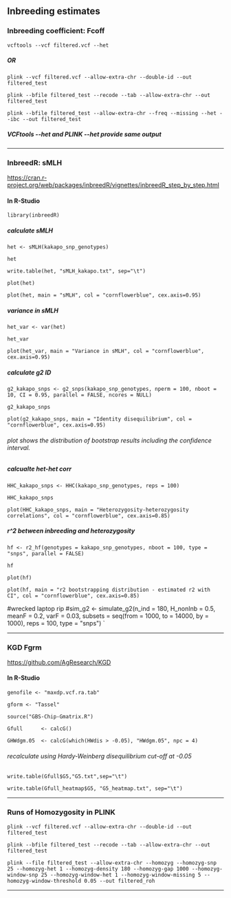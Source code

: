 ## Inbreeding estimates


### Inbreeding coefficient: Fcoff

`vcftools --vcf filtered.vcf --het`

##### OR

`plink --vcf filtered.vcf --allow-extra-chr --double-id --out filtered_test`

`plink --bfile filtered_test --recode --tab --allow-extra-chr --out filtered_test`

`plink --bfile filtered_test --allow-extra-chr --freq --missing --het --ibc --out filtered_test`


##### VCFtools --het and PLINK --het provide same output


***




### InbreedR: sMLH

https://cran.r-project.org/web/packages/inbreedR/vignettes/inbreedR_step_by_step.html

#### In R-Studio

`library(inbreedR)`

##### calculate sMLH

`het <- sMLH(kakapo_snp_genotypes)`

`het`

`write.table(het, "sMLH_kakapo.txt", sep="\t")`

`plot(het)`

`plot(het, main = "sMLH",
     col = "cornflowerblue", cex.axis=0.95)`


##### variance in sMLH
`het_var <- var(het)`

`het_var`

`plot(het_var, main = "Variance in sMLH", col = "cornflowerblue", cex.axis=0.95)`


##### calculate g2 ID 
`g2_kakapo_snps <- g2_snps(kakapo_snp_genotypes, nperm = 100, nboot = 10, CI = 0.95, parallel = FALSE, ncores = NULL)`

`g2_kakapo_snps`

`plot(g2_kakapo_snps, main = "Identity disequilibrium", col = "cornflowerblue", cex.axis=0.95)`

###### plot shows the distribution of bootstrap results including the confidence interval.


##### calcualte het-het corr 
`HHC_kakapo_snps <- HHC(kakapo_snp_genotypes, reps = 100)`

`HHC_kakapo_snps`

`plot(HHC_kakapo_snps, main = "Heterozygosity-heterozygosity correlations", col = "cornflowerblue", cex.axis=0.85)`


##### r^2 between inbreeding and heterozygosity
`hf <- r2_hf(genotypes = kakapo_snp_genotypes, nboot = 100, type = "snps", parallel = FALSE)`

`hf`

`plot(hf)`

`plot(hf, main = "r2 bootstrapping distribution - estimated r2 with CI", col = "cornflowerblue", cex.axis=0.85)`


#wrecked laptop rip
#sim_g2 <- simulate_g2(n_ind = 180, H_nonInb = 0.5, meanF = 0.2, varF = 0.03, subsets = seq(from = 1000, to = 14000, by = 1000), reps = 100, type = "snps")
`

***


### KGD Fgrm

https://github.com/AgResearch/KGD

#### In R-Studio

`genofile <- "maxdp.vcf.ra.tab"`

`gform <- "Tassel"`

`source("GBS-Chip-Gmatrix.R")`

`Gfull      <- calcG()`

`GHWdgm.05  <- calcG(which(HWdis > -0.05), "HWdgm.05", npc = 4)`

###### recalculate using Hardy-Weinberg disequilibrium cut-off at -0.05

`write.table(Gfull$G5,"G5.txt",sep="\t")`

`write.table(Gfull_heatmap$G5, "G5_heatmap.txt", sep="\t")`


***


### Runs of Homozygosity in PLINK

`plink --vcf filtered.vcf --allow-extra-chr --double-id --out filtered_test`

`plink --bfile filtered_test --recode --tab --allow-extra-chr --out filtered_test`

`plink --file filtered_test --allow-extra-chr --homozyg --homozyg-snp 25 --homozyg-het 1 --homozyg-density 180 --homozyg-gap 1000 --homozyg-window-snp 25 --homozyg-window-het 1 --homozyg-window-missing 5 --homozyg-window-threshold 0.05 --out filtered_roh`


***
